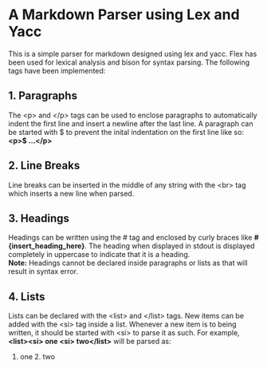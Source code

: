 # A Markdown Parser using Lex and Yacc

This is a simple parser for markdown designed using lex and yacc. Flex has been used for lexical analysis and bison for syntax parsing. The following tags have been implemented:
## 1. Paragraphs
The  &lt;p> and &lt;/p> tags can be used to enclose paragraphs to automatically indent the first line and insert a newline after the last line. A paragraph can be started with $ to prevent the inital indentation on the first line like so: <b>&lt;p>$ ...&lt;/p></b>
## 2. Line Breaks
Line breaks can be inserted in the middle of any string with the &lt;br> tag which inserts a new line when parsed.
## 3. Headings
Headings can be written using the # tag and enclosed by curly braces like <b>#{insert_heading_here}</b>. The heading when displayed in stdout is displayed completely in uppercase to indicate that it is a heading. <br>
<b>Note:</b> Headings cannot be declared inside paragraphs or lists as that will result in syntax error.
## 4. Lists
Lists can be declared with the &lt;list> and &lt;/list> tags. New items can be added with the &lt;si> tag inside a list. Whenever a new item is to being written, it should be started with &lt;si> to parse it as such. For example, <br>
<b>&lt;list>&lt;si> one &lt;si> two&lt;/list></b> will be parsed as: <br>
1. one 2. two
